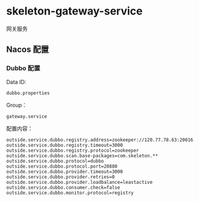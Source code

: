 # skeleton-gateway-service

网关服务

## Nacos 配置

### Dubbo 配置

Data ID:

`dubbo.properties`

Group：

`gateway.service`

配置内容：

```
outside.service.dubbo.registry.address=zookeeper://120.77.78.63:20016
outside.service.dubbo.registry.timeout=3000
outside.service.dubbo.registry.protocol=zookeeper
outside.service.dubbo.scan.base-packages=com.skeleton.**
outside.service.dubbo.protocol=dubbo
outside.service.dubbo.protocol.port=20880
outside.service.dubbo.provider.timeout=3000
outside.service.dubbo.provider.retries=0
outside.service.dubbo.provider.loadbalance=leastactive
outside.service.dubbo.consumer.check=false
outside.service.dubbo.monitor.protocol=registry
```
